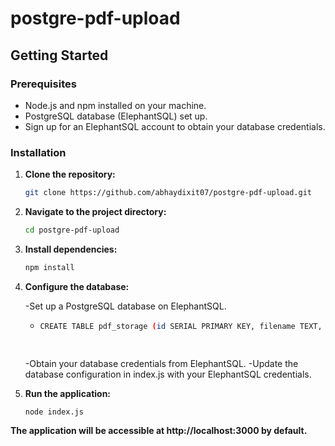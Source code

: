 # postgre-pdf-upload
## Getting Started

### Prerequisites

- Node.js and npm installed on your machine.
- PostgreSQL database (ElephantSQL) set up.
- Sign up for an ElephantSQL account to obtain your database credentials.



### Installation

1. **Clone the repository:**

   ```bash
   git clone https://github.com/abhaydixit07/postgre-pdf-upload.git
2. **Navigate to the project directory:**

   ```bash
   cd postgre-pdf-upload
3. **Install dependencies:**
   ```bash
   npm install

4. **Configure the database:**

   -Set up a PostgreSQL database on ElephantSQL.
   - ```bash
     CREATE TABLE pdf_storage (id SERIAL PRIMARY KEY, filename TEXT, pdf_data BYTEA, upload_date TIMESTAMP DEFAULT CURRENT_TIMESTAMP, uploaded_by TEXT);

      
   -Obtain your database credentials from ElephantSQL.
   -Update the database configuration in index.js with your ElephantSQL credentials.  

6. **Run the application:**
   ```bash
   node index.js

**The application will be accessible at http://localhost:3000 by default.**
